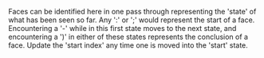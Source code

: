 Faces can be identified here in one pass through representing the 'state' of what has been seen so far. Any ':' or ';' would represent the start of a face. Encountering a '-' while in this first state moves to the next state, and encountering a ')' in either of these states represents the conclusion of a face. Update the 'start index' any time one is moved into the 'start' state.

